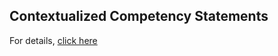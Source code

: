 Contextualized Competency Statements
---
For details, [click here](https://credreg.net/page/taskgroups#group_csctg)
